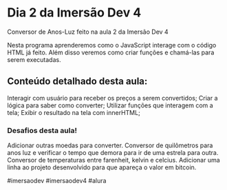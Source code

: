 # Dia 2 da Imersão Dev 4
Conversor de Anos-Luz feito na aula 2 da Imersão Dev 4 

Nesta programa aprenderemos como o JavaScript interage com o código HTML já feito. Além disso veremos como criar funções e chamá-las para serem executadas.

## Conteúdo detalhado desta aula:
Interagir com usuário para receber os preços a serem convertidos;
Criar a lógica para saber como converter;
Utilizar funções que interagem com a tela;
Exibir o resultado na tela com innerHTML;

### Desafios desta aula!
Adicionar outras moedas para converter.
Conversor de quilômetros para anos luz e verificar o tempo que demora para ir de uma estrela para outra.
Conversor de temperaturas entre farenheit, kelvin e celcius.
Adicionar uma linha ao projeto desenvolvido para que apareça o valor em bitcoin.

#imersaodev #imersaodev4 #alura
